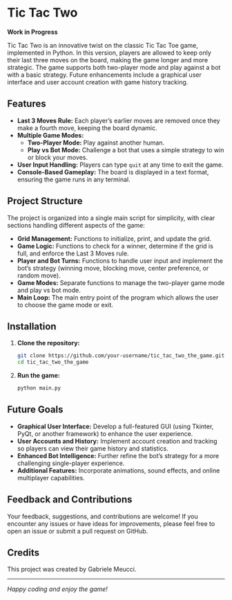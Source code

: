# Tic Tac Two

**Work in Progress**

Tic Tac Two is an innovative twist on the classic Tic Tac Toe game, implemented in Python. In this version, players are allowed to keep only their last three moves on the board, making the game longer and more strategic. The game supports both two-player mode and play against a bot with a basic strategy. Future enhancements include a graphical user interface and user account creation with game history tracking.

## Features

- **Last 3 Moves Rule:** Each player’s earlier moves are removed once they make a fourth move, keeping the board dynamic.
- **Multiple Game Modes:**
  - **Two-Player Mode:** Play against another human.
  - **Play vs Bot Mode:** Challenge a bot that uses a simple strategy to win or block your moves.
- **User Input Handling:** Players can type `quit` at any time to exit the game.
- **Console-Based Gameplay:** The board is displayed in a text format, ensuring the game runs in any terminal.

## Project Structure

The project is organized into a single main script for simplicity, with clear sections handling different aspects of the game:

- **Grid Management:** Functions to initialize, print, and update the grid.
- **Game Logic:** Functions to check for a winner, determine if the grid is full, and enforce the Last 3 Moves rule.
- **Player and Bot Turns:** Functions to handle user input and implement the bot’s strategy (winning move, blocking move, center preference, or random move).
- **Game Modes:** Separate functions to manage the two-player game mode and play vs bot mode.
- **Main Loop:** The main entry point of the program which allows the user to choose the game mode or exit.

## Installation

1. **Clone the repository:**

   ```bash
   git clone https://github.com/your-username/tic_tac_two_the_game.git
   cd tic_tac_two_the_game
   
1. **Run the game:**

   ```bash
   python main.py

## Future Goals

- **Graphical User Interface:** Develop a full-featured GUI (using Tkinter, PyQt, or another framework) to enhance the user experience.
- **User Accounts and History:** Implement account creation and tracking so players can view their game history and statistics.
- **Enhanced Bot Intelligence:** Further refine the bot’s strategy for a more challenging single-player experience.
- **Additional Features:** Incorporate animations, sound effects, and online multiplayer capabilities.

## Feedback and Contributions

Your feedback, suggestions, and contributions are welcome! If you encounter any issues or have ideas for improvements, please feel free to open an issue or submit a pull request on GitHub.

## Credits

This project was created by Gabriele Meucci.

---

*Happy coding and enjoy the game!*
